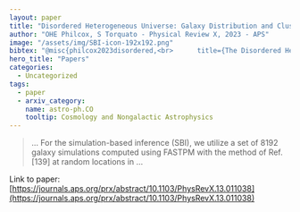 ```yaml
---
layout: paper
title: "Disordered Heterogeneous Universe: Galaxy Distribution and Clustering across Length Scales"
author: "OHE Philcox, S Torquato - Physical Review X, 2023 - APS"
image: "/assets/img/SBI-icon-192x192.png"
bibtex: "@misc{philcox2023disordered,<br>      title={The Disordered Heterogeneous Universe: Galaxy Distribution and Clustering Across Length Scales}, <br>      author={Oliver H. E. Philcox and Salvatore Torquato},<br>      year={2023},<br>      eprint={2207.00519},<br>      archivePrefix={arXiv},<br>      primaryClass={astro-ph.CO}<br>}"
hero_title: "Papers"
categories:
  - Uncategorized
tags:
  - paper
  - arxiv_category:
    name: astro-ph.CO
    tooltip: Cosmology and Nongalactic Astrophysics
---
```

>… For the simulation-based inference (SBI), we utilize a set of 8192 galaxy simulations computed using FASTPM with the method of Ref. [139] at random locations in …

Link to paper: [https://journals.aps.org/prx/abstract/10.1103/PhysRevX.13.011038](https://journals.aps.org/prx/abstract/10.1103/PhysRevX.13.011038)

